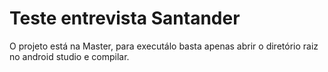 # Teste entrevista Santander

O projeto está na Master, para executálo basta apenas abrir o diretório raiz no android studio e compilar.